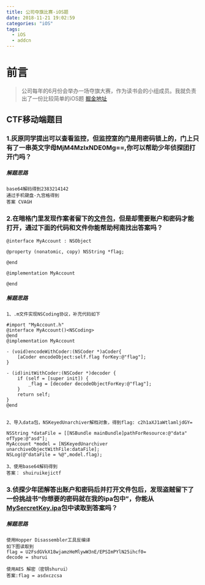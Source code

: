 ```yaml
---
title: 公司夺旗比赛-iOS题
date: 2018-11-21 19:02:59
categories: "iOS"
tags:
  - iOS
  - addcn
---
```


# 前言 
> 公司每年的6月份会举办一场夺旗大赛，作为读书会的小组成员。我就负责出了一份比较简单的iOS题
[掘金地址](https://juejin.im/post/5bf4b76af265da61602c8ddd)

##  CTF移动端题目

### 1.灰原同学提出可以查看监控，但监控室的门是用密码锁上的，门上只有了一串英文字母MjM4MzIxNDE0Mg==,你可以帮助少年侦探团打开门吗？

##### 解题思路
```
base64解码得到2383214142 
通过手机键盘-九宫格得到
答案 CVAGH
```

### 2.在暗格门里发现作案者留下的[文件包](https://pan.baidu.com/s/1nxddHhFBr8BjTJkoZn5a-w)，但是却需要账户和密码才能打开，通过下面的代码和文件你能帮助柯南找出答案吗？


```
@interface MyAccount : NSObject 

@property (nonatomic, copy) NSString *flag;

@end

@implementation MyAccount

@end
```
##### 解题思路

```
1、.m文件实现NSCoding协议，补充代码如下

#import "MyAccount.h"
@interface MyAccount()<NSCoding>
@end
@implementation MyAccount

- (void)encodeWithCoder:(NSCoder *)aCoder{
    [aCoder encodeObject:self.flag forKey:@"flag"];
}

- (id)initWithCoder:(NSCoder *)decoder {
    if (self = [super init]) {
        _flag = [decoder decodeObjectForKey:@"flag"];
    }
    return self;
}
@end


2、导入data包，NSKeyedUnarchiver解档对象，得到flag: c2h1aXJ1aWtlamljdGY=

NSString *dataFile = [[NSBundle mainBundle]pathForResource:@"data" ofType:@"asd"];
MyAccount *model = [NSKeyedUnarchiver unarchiveObjectWithFile:dataFile];
NSLog(@"dataFile = %@",model.flag);

3、使用base64解码得到
答案： shuiruikejictf
```

### 3.侦探少年团解答出账户和密码后并打开文件包后，发现盗贼留下了一份挑战书“你想要的密码就在我的ipa包中”，你能从[MySercretKey.ipa](https://pan.baidu.com/s/1YiNuM3bLXj4-C_2jUsU9Gw)包中读取到答案吗？


##### 解题思路
```
使用Hopper Disassembler工具反编译
如下图读取到
flag = U2FsdGVkX18wjamzHeMlywW3nE/EPSImPYlN25ihcf0=
decode = shurui

使用AES 解密（密钥shurui）
答案:flag = asdxczcsa
